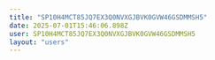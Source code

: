 ```yaml
---
title: "SP10H4MCT85JQ7EX3Q0NVXGJBVK0GVW46GSDMMSH5"
date: 2025-07-01T15:46:06.898Z
user: SP10H4MCT85JQ7EX3Q0NVXGJBVK0GVW46GSDMMSH5
layout: "users"
---
```

    